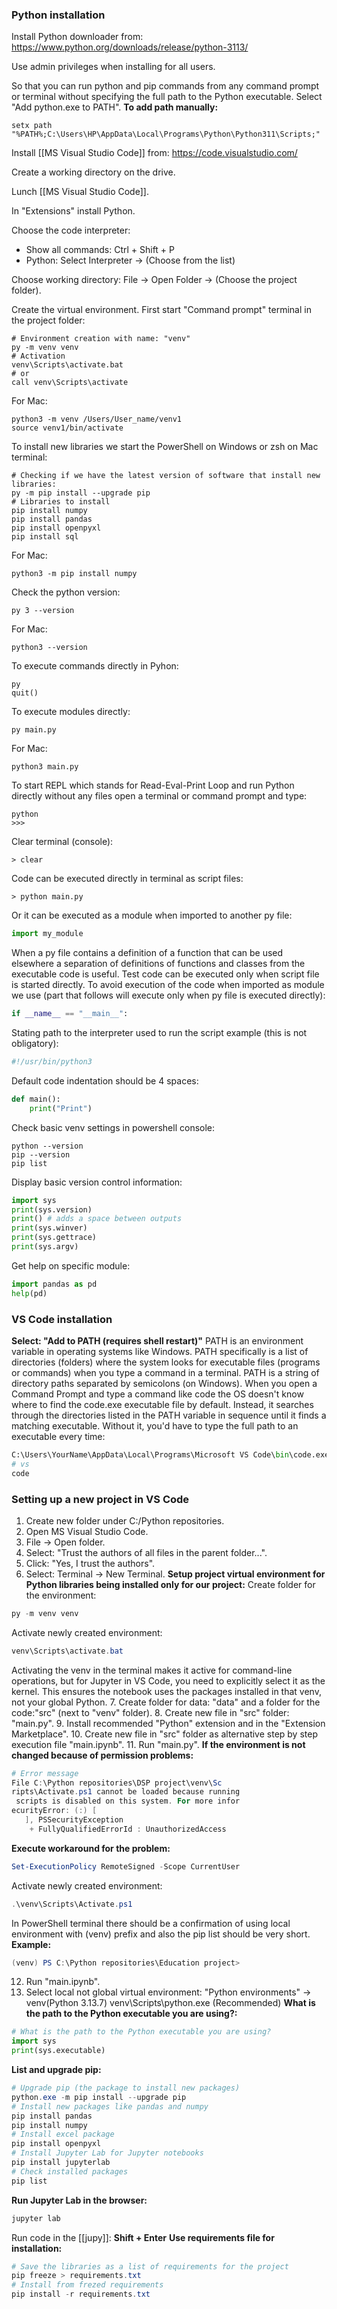 ### Python installation
Install Python downloader from:
https://www.python.org/downloads/release/python-3113/

Use admin privileges when installing for all users.

So that you can run python and pip commands from any command prompt or terminal without specifying the full path to the Python executable.
Select "Add python.exe to PATH".
	**To add path manually:**
``` 
setx path "%PATH%;C:\Users\HP\AppData\Local\Programs\Python\Python311\Scripts;"
```
Install [[MS Visual Studio Code]] from:
https://code.visualstudio.com/

Create a working directory on the drive.

Lunch [[MS Visual Studio Code]].

In "Extensions" install Python.

Choose the code interpreter:
   - Show all commands: Ctrl + Shift + P
   - Python: Select Interpreter -> (Choose from the list)

Choose working directory:
File -> Open Folder -> (Choose the project folder).

Create the virtual environment. First start "Command prompt" terminal in the project folder:
```
# Environment creation with name: "venv"
py -m venv venv
# Activation
venv\Scripts\activate.bat
# or
call venv\Scripts\activate
```
For Mac:
```
python3 -m venv /Users/User_name/venv1
source venv1/bin/activate
```
To install new libraries we start the PowerShell on Windows or zsh on Mac terminal:
```
# Checking if we have the latest version of software that install new libraries:
py -m pip install --upgrade pip
# Libraries to install
pip install numpy
pip install pandas
pip install openpyxl 
pip install sql
```
For Mac:
```
python3 -m pip install numpy
```
Check the python version:
```
py 3 --version
```
For Mac:
```
python3 --version
```
To execute commands directly in Pyhon:
```
py
quit()
```
To execute modules directly:
```
py main.py
```
For Mac:
```
python3 main.py
```
To start REPL which stands for Read-Eval-Print Loop and run Python directly without any files open a terminal or command prompt and type:
``` console
python
>>> 
```
Clear terminal (console):
``` console
> clear
```
Code can be executed directly in terminal as script files:
``` console
> python main.py
```
Or it can be executed as a module when imported to another py file:
``` python
import my_module
```
When a py file contains a definition of a function that can be used elsewhere a separation of definitions of functions and classes from the executable code is useful. Test code can be executed only when script file is started directly. 
To avoid execution of the code when imported as module we use (part that follows will execute only when py file is executed directly):
``` python
if __name__ == "__main__":
```
Stating path to the interpreter used to run the script example (this is not obligatory):
``` python
#!/usr/bin/python3
```
Default code indentation should be 4 spaces:
``` python
def main():
    print("Print")
```
Check basic venv settings in powershell console:
```
python --version
pip --version
pip list
```
Display basic version control information:
``` python
import sys
print(sys.version)
print() # adds a space between outputs
print(sys.winver)
print(sys.gettrace)
print(sys.argv)
```
Get help on specific module:
``` python
import pandas as pd
help(pd)
```
### VS Code installation
**Select: "Add to PATH (requires shell restart)"**
PATH is an environment variable in operating systems like Windows. PATH specifically is a list of directories (folders) where the system looks for executable files (programs or commands) when you type a command in a terminal. 
PATH is a string of directory paths separated by semicolons (on Windows). 
When you open a Command Prompt and type a command like code the OS doesn't know where to find the code.exe executable file by default. Instead, it searches through the directories listed in the PATH variable in sequence until it finds a matching executable. Without it, you'd have to type the full path to an executable every time:
``` python
C:\Users\YourName\AppData\Local\Programs\Microsoft VS Code\bin\code.exe
# vs
code
```
### Setting up a new project in VS Code
1. Create new folder under C:/Python repositories.
2. Open MS Visual Studio Code.
3. File -> Open folder.
4. Select: "Trust the authors of all files in the parent folder...".
5. Click: "Yes, I trust the authors".
6. Select: Terminal -> New Terminal.
**Setup project virtual environment for Python libraries being installed only for our project:**
Create folder for the environment:
``` powershell
py -m venv venv
```
Activate newly created environment:
``` powershell
venv\Scripts\activate.bat
```
Activating the venv in the terminal makes it active for command-line operations, but for Jupyter in VS Code, you need to explicitly select it as the kernel. This ensures the notebook uses the packages installed in that venv, not your global Python.
7. Create folder for data: "data" and a folder for the code:"src" (next to "venv" folder). 
8. Create new file in "src" folder: "main.py".
9. Install recommended "Python" extension and in the "Extension Marketplace".
10. Create new file in "src" folder as alternative step by step execution file "main.ipynb". 
11. Run "main.py".
**If the environment is not changed because of permission problems:**
``` powershell
# Error message
File C:\Python repositories\DSP project\venv\Sc
ripts\Activate.ps1 cannot be loaded because running
 scripts is disabled on this system. For more infor
ecurityError: (:) [
   ], PSSecurityException
    + FullyQualifiedErrorId : UnauthorizedAccess  
```
**Execute workaround for the problem:**
``` powershell
Set-ExecutionPolicy RemoteSigned -Scope CurrentUser
```
Activate newly created environment:
``` powershell
.\venv\Scripts\Activate.ps1
```
In PowerShell terminal there should be a confirmation of using local environment with (venv) prefix and also the pip list should be very short.
**Example:**
``` powershell
(venv) PS C:\Python repositories\Education project> 
```
12. Run "main.ipynb".
13. Select local not global virtual environment:
    "Python environments" -> venv(Python 3.13.7) venv\Scripts\python.exe (Recommended)
**What is the path to the Python executable you are using?:**
``` python
# What is the path to the Python executable you are using?
import sys
print(sys.executable)
```
**List and upgrade pip:**
``` powershell
# Upgrade pip (the package to install new packages)
python.exe -m pip install --upgrade pip
# Install new packages like pandas and numpy
pip install pandas
pip install numpy
# Install excel package
pip install openpyxl
# Install Jupyter Lab for Jupyter notebooks
pip install jupyterlab
# Check installed packages
pip list
```
**Run Jupyter Lab in the browser:**
``` powershell
jupyter lab
```
Run code in the [[jupy]]: **Shift + Enter**
**Use requirements file for installation:**
``` powershell
# Save the libraries as a list of requirements for the project
pip freeze > requirements.txt
# Install from frezed requirements
pip install -r requirements.txt
```
